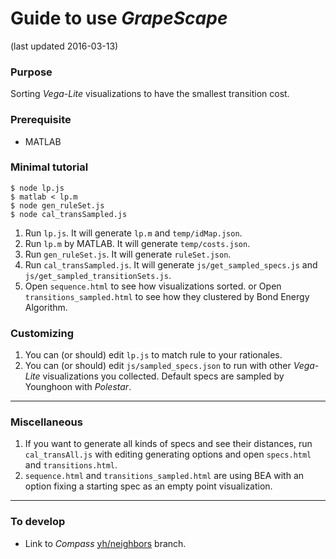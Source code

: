 # Guide to use *GrapeScape*
(last updated 2016-03-13)


### Purpose
Sorting *Vega-Lite* visualizations to have the smallest transition cost.  

### Prerequisite

- MATLAB

### Minimal tutorial

```
$ node lp.js
$ matlab < lp.m
$ node gen_ruleSet.js
$ node cal_transSampled.js
```

1. Run `lp.js`. It will generate `lp.m` and `temp/idMap.json`.
2. Run `lp.m` by MATLAB. It will generate `temp/costs.json`.
3. Run `gen_ruleSet.js`. It will generate `ruleSet.json`.
4. Run `cal_transSampled.js`. It will generate `js/get_sampled_specs.js` and `js/get_sampled_transitionSets.js`.
5. Open `sequence.html` to see how visualizations sorted. or Open `transitions_sampled.html` to see how they clustered by Bond Energy Algorithm.

### Customizing
1. You can (or should) edit `lp.js` to match rule to your rationales.
2. You can (or should) edit `js/sampled_specs.json` to run with other *Vega-Lite* visualizations you collected. Default specs are sampled by Younghoon with *Polestar*.


---

### Miscellaneous
1. If you want to generate all kinds of specs and see their distances, run `cal_transAll.js` with editing generating options and open `specs.html` and `transitions.html`.
2. `sequence.html` and `transitions_sampled.html` are using BEA with an option fixing a starting spec as an empty point visualization.


---

### To develop

- Link to *Compass* [yh/neighbors](https://github.com/vega/compass/tree/yh/neighbors) branch.
